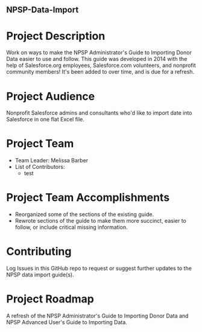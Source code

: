 ## NPSP-Data-Import

# Project Description
Work on ways to make the NPSP Administrator's Guide to Importing Donor Data easier to use and follow. This guide was developed in 2014 with the help of Salesforce.org employees, Salesforce.com volunteers, and nonprofit community members! It's been added to over time, and is due for a refresh.

# Project Audience
Nonprofit Salesforce admins and consultants who'd like to import date into Salesforce in one flat Excel file.

# Project Team
- Team Leader: Melissa Barber
- List of Contributors:
  - test

# Project Team Accomplishments
- Reorganized some of the sections of the existing guide.
- Rewrote sections of the guide to make them more succinct, easier to follow, or include critical missing information.

# Contributing
Log Issues in this GitHub repo to request or suggest further updates to the NPSP data import guide(s).

# Project Roadmap
A refresh of the NPSP Administrator's Guide to Importing Donor Data and NPSP Advanced User's Guide to Importing Data.
